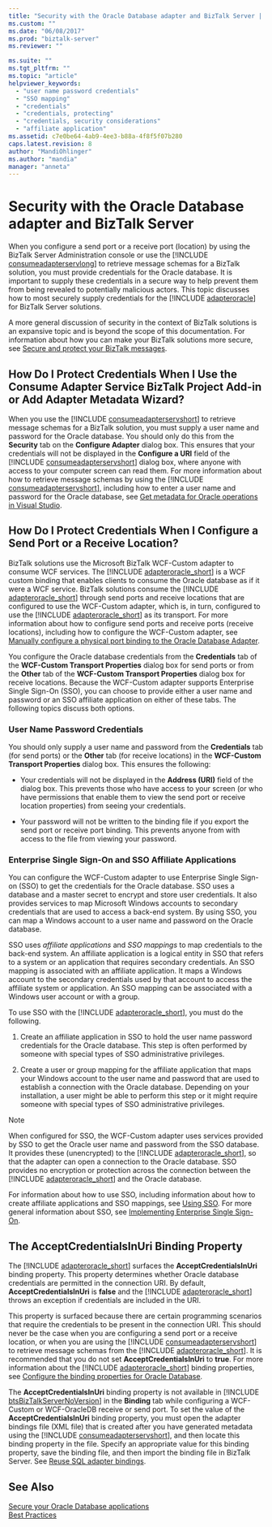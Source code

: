 ```yaml
---
title: "Security with the Oracle Database adapter and BizTalk Server | Microsoft Docs"
ms.custom: ""
ms.date: "06/08/2017"
ms.prod: "biztalk-server"
ms.reviewer: ""

ms.suite: ""
ms.tgt_pltfrm: ""
ms.topic: "article"
helpviewer_keywords: 
  - "user name password credentials"
  - "SSO mapping"
  - "credentials"
  - "credentials, protecting"
  - "credentials, security considerations"
  - "affiliate application"
ms.assetid: c7e0be64-4ab9-4ee3-b88a-4f8f5f07b280
caps.latest.revision: 8
author: "MandiOhlinger"
ms.author: "mandia"
manager: "anneta"
---
```

# Security with the Oracle Database adapter and BizTalk Server
When you configure a send port or a receive port (location) by using the BizTalk Server Administration console or use the [!INCLUDE [consumeadapterservlong](../../includes/consumeadapterservlong-md.md)] to retrieve message schemas for a BizTalk solution, you must provide credentials for the Oracle database. It is important to supply these credentials in a secure way to help prevent them from being revealed to potentially malicious actors. This topic discusses how to most securely supply credentials for the [!INCLUDE [adapteroracle](../../includes/adapteroracle-md.md)] for BizTalk Server solutions.  
  
 A more general discussion of security in the context of BizTalk solutions is an expansive topic and is beyond the scope of this documentation. For information about how you can make your BizTalk solutions more secure, see [Secure and protect your BizTalk messages](../../core/secure-and-protect-your-biztalk-messages.md).  
  
## How Do I Protect Credentials When I Use the Consume Adapter Service BizTalk Project Add-in or Add Adapter Metadata Wizard?  
 When you use the [!INCLUDE [consumeadapterservshort](../../includes/consumeadapterservshort-md.md)] to retrieve message schemas for a BizTalk solution, you must supply a user name and password for the Oracle database. You should only do this from the <strong>Security</strong> tab on the <strong>Configure Adapter</strong> dialog box. This ensures that your credentials will not be displayed in the <strong>Configure a URI</strong> field of the [!INCLUDE [consumeadapterservshort](../../includes/consumeadapterservshort-md.md)] dialog box, where anyone with access to your computer screen can read them. For more information about how to retrieve message schemas by using the [!INCLUDE [consumeadapterservshort](../../includes/consumeadapterservshort-md.md)], including how to enter a user name and password for the Oracle database, see [Get metadata for Oracle operations in Visual Studio](../../adapters-and-accelerators/adapter-oracle-database/get-metadata-for-oracle-database-operations-in-visual-studio.md).  
  
## How Do I Protect Credentials When I Configure a Send Port or a Receive Location?  
 BizTalk solutions use the Microsoft BizTalk WCF-Custom adapter to consume WCF services. The [!INCLUDE [adapteroracle_short](../../includes/adapteroracle-short-md.md)] is a WCF custom binding that enables clients to consume the Oracle database as if it were a WCF service. BizTalk solutions consume the [!INCLUDE [adapteroracle_short](../../includes/adapteroracle-short-md.md)] through send ports and receive locations that are configured to use the WCF-Custom adapter, which is, in turn, configured to use the [!INCLUDE [adapteroracle_short](../../includes/adapteroracle-short-md.md)] as its transport. For more information about how to configure send ports and receive ports (receive locations), including how to configure the WCF-Custom adapter, see [Manually configure a physical port binding to the Oracle Database Adapter](../../adapters-and-accelerators/adapter-oracle-database/manually-configure-a-physical-port-binding-to-the-oracle-database-adapter.md).  
  
 You configure the Oracle database credentials from the **Credentials** tab of the **WCF-Custom Transport Properties** dialog box for send ports or from the **Other** tab of the **WCF-Custom Transport Properties** dialog box for receive locations. Because the WCF-Custom adapter supports Enterprise Single Sign-On (SSO), you can choose to provide either a user name and password or an SSO affiliate application on either of these tabs. The following topics discuss both options.  
  
### User Name Password Credentials  
 You should only supply a user name and password from the **Credentials** tab (for send ports) or the **Other** tab (for receive locations) in the **WCF-Custom Transport Properties** dialog box. This ensures the following:  
  
-   Your credentials will not be displayed in the **Address (URI)** field of the dialog box. This prevents those who have access to your screen (or who have permissions that enable them to view the send port or receive location properties) from seeing your credentials.  
  
-   Your password will not be written to the binding file if you export the send port or receive port binding. This prevents anyone from with access to the file from viewing your password.  
  
### Enterprise Single Sign-On and SSO Affiliate Applications  
 You can configure the WCF-Custom adapter to use Enterprise Single Sign-on (SSO) to get the credentials for the Oracle database. SSO uses a database and a master secret to encrypt and store user credentials. It also provides services to map Microsoft Windows accounts to secondary credentials that are used to access a back-end system. By using SSO, you can map a Windows account to a user name and password on the Oracle database.  
  
 SSO uses *affiliate applications* and *SSO mappings* to map credentials to the back-end system. An affiliate application is a logical entity in SSO that refers to a system or an application that requires secondary credentials. An SSO mapping is associated with an affiliate application. It maps a Windows account to the secondary credentials used by that account to access the affiliate system or application. An SSO mapping can be associated with a Windows user account or with a group.  
  
 To use SSO with the [!INCLUDE [adapteroracle_short](../../includes/adapteroracle-short-md.md)], you must do the following.  
  
1.  Create an affiliate application in SSO to hold the user name password credentials for the Oracle database. This step is often performed by someone with special types of SSO administrative privileges.  
  
2.  Create a user or group mapping for the affiliate application that maps your Windows account to the user name and password that are used to establish a connection with the Oracle database. Depending on your installation, a user might be able to perform this step or it might require someone with special types of SSO administrative privileges.  
  
> [!NOTE]
>  When configured for SSO, the WCF-Custom adapter uses services provided by SSO to get the Oracle user name and password from the SSO database. It provides these (unencrypted) to the [!INCLUDE [adapteroracle_short](../../includes/adapteroracle-short-md.md)], so that the adapter can open a connection to the Oracle database. SSO provides no encryption or protection across the connection between the [!INCLUDE [adapteroracle_short](../../includes/adapteroracle-short-md.md)] and the Oracle database.  
  
 For information about how to use SSO, including information about how to create affiliate applications and SSO mappings, see [Using SSO](../../core/using-sso.md). For more general information about SSO, see [Implementing Enterprise Single Sign-On](../../core/implementing-enterprise-single-sign-on.md).  
  
## The AcceptCredentialsInUri Binding Property  
 The [!INCLUDE [adapteroracle_short](../../includes/adapteroracle-short-md.md)] surfaces the <strong>AcceptCredentialsInUri</strong> binding property. This property determines whether Oracle database credentials are permitted in the connection URI. By default, <strong>AcceptCredentialsInUri</strong> is <strong>false</strong> and the [!INCLUDE [adapteroracle_short](../../includes/adapteroracle-short-md.md)] throws an exception if credentials are included in the URI.  
  
 This property is surfaced because there are certain programming scenarios that require the credentials to be present in the connection URI. This should never be the case when you are configuring a send port or a receive location, or when you are using the [!INCLUDE [consumeadapterservshort](../../includes/consumeadapterservshort-md.md)] to retrieve message schemas from the [!INCLUDE [adapteroracle_short](../../includes/adapteroracle-short-md.md)]. It is recommended that you do not set <strong>AcceptCredentialsInUri</strong> to <strong>true</strong>. For more information about the [!INCLUDE [adapteroracle_short](../../includes/adapteroracle-short-md.md)] binding properties, see [Configure the binding properties for Oracle Database](../../adapters-and-accelerators/adapter-oracle-database/configure-the-binding-properties-for-oracle-database.md).  
  
 The <strong>AcceptCredentialsInUri</strong> binding property is not available in [!INCLUDE [btsBizTalkServerNoVersion](../../includes/btsbiztalkservernoversion-md.md)] in the <strong>Binding</strong> tab while configuring a WCF-Custom or WCF-OracleDB receive or send port. To set the value of the <strong>AcceptCredentialsInUri</strong> binding property, you must open the adapter bindings file (XML file) that is created after you have generated metadata using the [!INCLUDE [consumeadapterservshort](../../includes/consumeadapterservshort-md.md)], and then locate this binding property in the file. Specify an appropriate value for this binding property, save the binding file, and then import the binding file in BizTalk Server. See [Reuse SQL adapter bindings](../../adapters-and-accelerators/adapter-sql/reuse-sql-adapter-bindings.md).  
  
## See Also  
 [Secure your Oracle Database applications](../../adapters-and-accelerators/adapter-oracle-database/secure-your-oracle-database-applications.md)   
[Best Practices](../../adapters-and-accelerators/adapter-oracle-database/best-practices-to-secure-the-oracle-database-adapter.md)